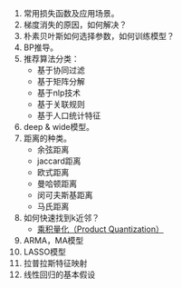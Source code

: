 1. 常用损失函数及应用场景。
2. 梯度消失的原因，如何解决？
3. 朴素贝叶斯如何选择参数，如何训练模型？
4. BP推导。
5. 推荐算法分类：
   - 基于协同过滤
   - 基于矩阵分解
   - 基于nlp技术
   - 基于关联规则
   - 基于人口统计特征
6. deep & wide模型。
7. 距离的种类。
   - 余弦距离
   - jaccard距离
   - 欧式距离
   - 曼哈顿距离
   - 闵可夫斯基距离
   - 马氏距离
8. 如何快速找到k近邻？
   - [乘积量化（Product Quantization）](https://www.cnblogs.com/mafuqiang/p/7161592.html)
9. ARMA，MA模型
10. LASSO模型
11. 拉普拉斯特征映射
12. 线性回归的基本假设

